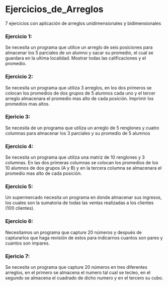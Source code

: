 # Ejercicios_de_Arreglos
7 ejercicios con aplicación de arreglos unidimensionales y bidimensionales

### Ejercicio 1:
Se necesita un programa que utilice un arreglo de seis posiciones para almacenar los 5 parciales de un alumno y sacar su promedio, el cual se guardara en la ultima localidad. Mostrar todas las calificaciones y el promedio.

### Ejercicio 2:
Se necesita un programa que utiliza 3 arreglos, en los dos primeros se colocan los promedios de dos grupos de 5 alumnos cada uno y el tercer arreglo almacenara el promedio mas alto de cada posición. Imprimir los promedios mas altos.

### Ejericio 3: 
Se necesita de un programa que utiliza un arreglo de 5 renglones y cuatro columnas para almacenar los 3 parciales y su promedio de 5 alumnos

### Ejercicio 4: 
Se necesita un programa que utiliza una matriz de 10 renglones y 3 columnas. En las dos primeras columnas se colocan los promedios de los 10 alumnos de dos grupos (A y B) y en la tercera columna se almacenara el promedio mas alto de cada posición.

### Ejercicio 5: 
Un supermercado necesita un programa en donde almacenar sus ingresos, los cuales son la sumatoria de todas las ventas realizadas a los clientes (100 clientes).

### Ejercicio 6:
Necesitamos un programa que capture 20 números y después de capturarlos que haga revisión de estos para indicarnos cuantos son pares y cuantos son impares.

### Ejericio 7:
Se necesita un programa que capture 20 números en tres diferentes arreglos, en el primero se almacena el numero tal cual se tecleo, en el segundo se almacena el cuadrado de dicho numero y en el tercero su cubo.
